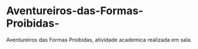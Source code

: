 # Aventureiros-das-Formas-Proibidas-
Aventureiros das Formas Proibidas, atividade academica realizada em sala.
